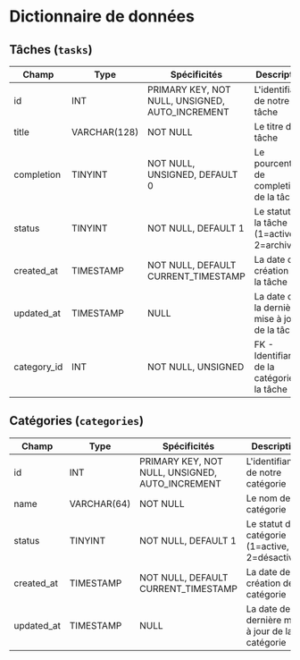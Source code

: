 # Dictionnaire de données

## Tâches (`tasks`)

|Champ|Type|Spécificités|Description|
|-|-|-|-|
|id|INT|PRIMARY KEY, NOT NULL, UNSIGNED, AUTO_INCREMENT|L'identifiant de notre tâche|
|title|VARCHAR(128)|NOT NULL|Le titre de la tâche|
|completion|TINYINT|NOT NULL, UNSIGNED, DEFAULT 0|Le pourcentage de completion de la tâche|
|status|TINYINT|NOT NULL, DEFAULT 1|Le statut de la tâche (1=active, 2=archivée)|
|created_at|TIMESTAMP|NOT NULL, DEFAULT CURRENT_TIMESTAMP|La date de création de la tâche|
|updated_at|TIMESTAMP|NULL|La date de la dernière mise à jour de la tâche|
|category_id|INT|NOT NULL, UNSIGNED|FK - Identifiant de la catégorie de la tâche|

## Catégories (`categories`)

|Champ|Type|Spécificités|Description|
|-|-|-|-|
|id|INT|PRIMARY KEY, NOT NULL, UNSIGNED, AUTO_INCREMENT|L'identifiant de notre catégorie|
|name|VARCHAR(64)|NOT NULL|Le nom de la catégorie|
|status|TINYINT|NOT NULL, DEFAULT 1|Le statut de la catégorie (1=active, 2=désactivée)|
|created_at|TIMESTAMP|NOT NULL, DEFAULT CURRENT_TIMESTAMP|La date de création de la catégorie|
|updated_at|TIMESTAMP|NULL|La date de la dernière mise à jour de la catégorie|
